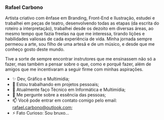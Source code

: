 ### Rafael Carbono

Artista criativo com ênfase em Branding, Front-End e Ilustração, estudei e trabalhei em peças de teatro, desenvolvendo todas as etapas (da escrita do roteiro a interpretação), trabalhei desde os dezoito em diversas áreas, ao mesmo tempo que fazia freelas na que me interessa, tirando lições e habilidades valiosas de cada experiência de vida. Minha jornada sempre permeou a arte, sou filho de uma artesã e de um músico, e desde que me conheço gosto deste mundo.

Tive a sorte de sempre encontrar instrutores que me ensinassem não só a fazer, mas também a pensar sobre o que, como e porquê fazer, além de amigos que me incentivaram a seguir firme com minhas aspirações.

- ✨ Dev, Gráfico e Multimídia;
- 🔭 Estou trabalhando em projetos pessoais;
- 🌱 Atualmente faço Técnico em Informática e Multimídia;
- 💬 Me pergunte sobre a essência das pessoas;
- 📫 Você pode entrar em contato comigo pelo email: rafael.carbono@outlook.com;
- ⚡ Fato Curioso: Sou bruxo...
